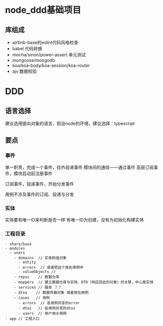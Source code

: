 # node_ddd基础项目
## 库组成
- airbnb-base的eslint代码风格检查
- babel 代码转换
- mocha/sinon/power-assert 单元测试
- mongoose/mongodb
- koa/koa-body/koa-session/koa-router
- ajv 数据校验

# DDD
## 语言选择
建议选用面向对象的语言，假设node的环境，建议选择：typescript
## 要点
### 事件
单一职责，完成一个事件，往外投递事件
模块间的通信——通过事件
高层订阅事件，模块启动前注册事件

订阅事件，投递事件，开始分发事件

用例不涉及事件的订阅、投递与分发
### 实体
实体要有唯一ID来判断是否一样
有唯一ID为创建，没有为初始化构建实体
### 工程目录
```shell
- share/base
- modules
  - users
    - domains  // 实体和值对象
      - entity
      - errors  // 或者把这个放在用例中
      - valueObjects // 
    - repos    // 数据仓库
    - mappers  // 建立数据仓库与实体、DTO（响应回去的对象）的关联，中心是实体
    - services // 服务 ？？
    - dtos    // 数据传输对象 或者放在用例
    - cases   // 用例
      - errors  // 各用例共享的error
      - dtos   // 各用例共享的dtos
      - users  // 用户相关用例
- app // 工程入口 
```